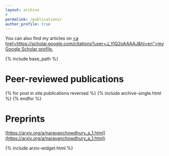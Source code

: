 ```yaml
---
layout: archive
#
permalink: /publications/
author_profile: true
---
```


You can also find my articles on <u><a href=https://scholar.google.com/citations?user=J_YlQ2oAAAAJ&hl=en">my Google Scholar profile</a>.</u>

{% include base_path %}

Peer-reviewed publications
======

{% for post in site.publications reversed %}
  {% include archive-single.html %}
{% endfor %}

Preprints
======

[https://arxiv.org/a/narayanchowdhury_a_1.html](https://arxiv.org/a/narayanchowdhury_a_1.html)

{% include arxiv-widget.html %}
